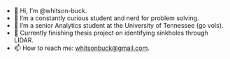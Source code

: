 - 👋 Hi, I’m @whitson-buck.
- 👀 I’m a constantly curious student and nerd for problem solving.
- 🌱 I’m a senior Analytics student at the University of Tennessee (go vols).
- 💫 Currently finishing thesis project on identifying sinkholes through LIDAR.
- 📫 How to reach me: whitsonbuck@gmail.com.
